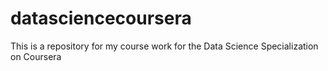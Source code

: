 # datasciencecoursera

This is a repository for my course work for the Data Science Specialization on Coursera
